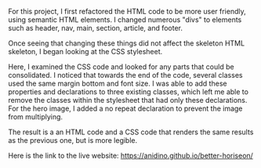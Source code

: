 For this project, I first refactored the HTML code to be more user friendly, using semantic HTML elements. I changed numerous "divs" to elements such as header, nav, main, section, article, and footer. 

Once seeing that changing these things did not affect the skeleton HTML skeleton, I began looking at the CSS stylesheet. 

Here, I examined the CSS code and looked for any parts that could be consolidated. I noticed that towards the end of the code, several classes used the same margin bottom and font size. I was able to add these properties and declarations to three existing classes, which left me able to remove the classes within the stylesheet that had only these declarations. For the hero image, I added a no repeat declaration to prevent the image from multiplying.  

The result is a an HTML code and a CSS code that renders the same results as the previous one, but is more legible.

Here is the link to the live website: https://anidino.github.io/better-horiseon/


